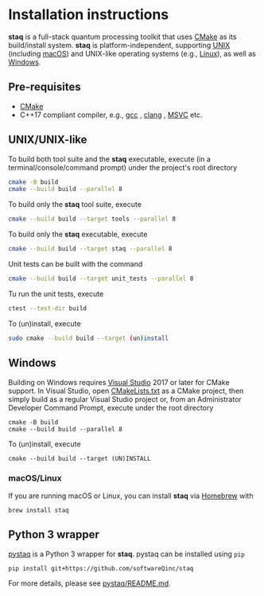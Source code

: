 # Installation instructions

**staq** is a full-stack quantum processing toolkit that uses 
[CMake](https://cmake.org/) as its build/install system. **staq** is 
platform-independent, supporting 
[UNIX](https://www.opengroup.org/membership/forums/platform/unix)
(including
[macOS](https://www.apple.com/macos/)) and UNIX-like operating systems
(e.g., [Linux](https://www.linux.org)), as well
as [Windows](https://www.microsoft.com/en-us/windows).

## Pre-requisites

- [CMake](https://cmake.org/)
- C++17 compliant compiler, e.g., [gcc](https://gcc.gnu.org/)
  , [clang](https://clang.llvm.org)
  , [MSVC](https://visualstudio.microsoft.com/vs/) etc.

## UNIX/UNIX-like

To build both tool suite and the **staq** executable, execute 
(in a terminal/console/command prompt) under the project's root directory

```bash
cmake -B build
cmake --build build --parallel 8
```

To build only the **staq** tool suite, execute

```bash
cmake --build build --target tools --parallel 8
````
To build only the **staq** executable, execute

```bash
cmake --build build --target staq --parallel 8
```

Unit tests can be built with the command

```bash
cmake --build build --target unit_tests --parallel 8
```

Tu run the unit tests, execute

```bash
ctest --test-dir build
```

To (un)install, execute 

```bash
sudo cmake --build build --target (un)install
```

## Windows

Building on Windows requires [Visual Studio](https://www.visualstudio.com) 2017
or later for CMake support. In Visual Studio, open
[CMakeLists.txt](https://github.com/softwareQinc/staq/blob/main/CMakeLists.txt)
as a CMake project, then simply build as a regular Visual Studio project or,
from an Administrator Developer Command Prompt, execute under the root directory 

```
cmake -B build
cmake --build build --parallel 8
```

To (un)install, execute 

```
cmake --build build --target (UN)INSTALL
```

### macOS/Linux

If you are running macOS or Linux, you can install **staq** via
[Homebrew](https://brew.sh) with

    brew install staq

## Python 3 wrapper
[pystaq](https://github.com/softwareQinc/staq/blob/main/pystaq/) is a Python 3 
wrapper for **staq**. pystaq can be installed using `pip`

```
pip install git+https://github.com/softwareQinc/staq
```

For more details, please see 
[pystaq/README.md](https://github.com/softwareQinc/staq/blob/main/pystaq/README.md).
